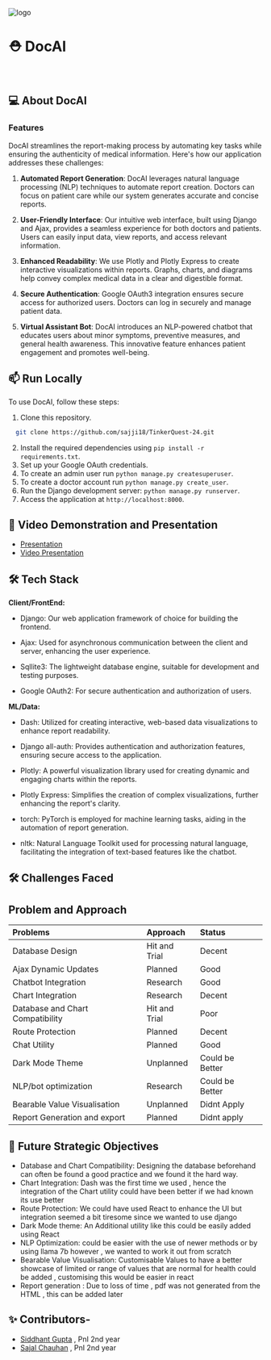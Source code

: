 ![logo](https://github.com/sajji18/TinkerQuest-24/blob/main/media/logo.jpeg)

<div align="center">

</div>

# ⛑️ DocAI

<br>

## 💻 About DocAI

### Features
DocAI streamlines the report-making process by automating key tasks while ensuring the authenticity of medical information. Here's how our application addresses these challenges:

1. **Automated Report Generation**: DocAI leverages natural language processing (NLP) techniques to automate report creation. Doctors can focus on patient care while our system generates accurate and concise reports.

2. **User-Friendly Interface**: Our intuitive web interface, built using Django and Ajax, provides a seamless experience for both doctors and patients. Users can easily input data, view reports, and access relevant information.

3. **Enhanced Readability**: We use Plotly and Plotly Express to create interactive visualizations within reports. Graphs, charts, and diagrams help convey complex medical data in a clear and digestible format.

4. **Secure Authentication**: Google OAuth3 integration ensures secure access for authorized users. Doctors can log in securely and manage patient data.

5. **Virtual Assistant Bot**: DocAI introduces an NLP-powered chatbot that educates users about minor symptoms, preventive measures, and general health awareness. This innovative feature enhances patient engagement and promotes well-being.


## 📫 Run Locally

To use DocAI, follow these steps:
1. Clone this repository.
```bash
  git clone https://github.com/sajji18/TinkerQuest-24.git
```
2. Install the required dependencies using `pip install -r requirements.txt`.
3. Set up your Google OAuth credentials.
4. To create an admin user run `python manage.py createsuperuser`.
5. To create a doctor account run `python manage.py create_user`.
6. Run the Django development server: `python manage.py runserver`.
7. Access the application at
`http://localhost:8000`.

## 📖 Video Demonstration and Presentation

- [Presentation](https://docs.google.com/presentation/d/1nrtJG3l_0ww4Z69G-tgB3c0DvNjrUWXLFO4da1JiTXo/edit?usp=sharing)
- [Video Presentation](https://drive.google.com/drive/folders/1tt6ddJLIdU-V4CypO0hqysUdEBw2kHub?usp=drive_link)


## 🛠️ Tech Stack

**Client/FrontEnd:**

- Django: Our web application framework of choice for building the frontend.

- Ajax: Used for asynchronous communication between the client and server, enhancing the user experience.

- Sqllite3: The lightweight database engine, suitable for development and testing purposes.

- Google OAuth2: For secure authentication and authorization of users.


**ML/Data:**

- Dash: Utilized for creating interactive, web-based data visualizations to enhance report readability.

- Django all-auth: Provides authentication and authorization features, ensuring secure access to the application.

- Plotly: A powerful visualization library used for creating dynamic and engaging charts within the reports.

- Plotly Express: Simplifies the creation of complex visualizations, further enhancing the report's clarity.

- torch: PyTorch is employed for machine learning tasks, aiding in the automation of report generation.

- nltk: Natural Language Toolkit used for processing natural language, facilitating the integration of text-based features like the chatbot.


## 🛠️ Challenges Faced

## Problem and Approach


| Problems  | Approach | Status                   | 
| :-------- | :------- | :------------------------- |
| Database Design| Hit and Trial | Decent |
| Ajax Dynamic Updates | Planned    | Good               |
| Chatbot Integration | Research     | Good               |
| Chart Integration | Research     | Decent              |
| Database and Chart Compatibility | Hit and Trial     | Poor                |
| Route Protection | Planned     |    Decent      |
| Chat Utility | Planned     | Good              |
| Dark Mode Theme | Unplanned     | Could be Better               |
| NLP/bot optimization | Research     | Could be Better               |
| Bearable Value Visualisation | Unplanned     | Didnt Apply             |
| Report Generation and export | Planned     | Didnt apply              |



## 📃 Future Strategic Objectives

- Database and Chart Compatibility: Designing the database beforehand can often be found a good practice and we found it the hard way.
- Chart Integration: Dash was the first time we used , hence the integration of the Chart utility could have been better if we had known its use better
- Route Protection: We could have used React to enhance the UI but integration seemed a bit tiresome since we wanted to use django
- Dark Mode theme: An Additional utility like this could be easily added using React
- NLP Optimization: could be easier with the use of newer methods or by using llama 7b however , we wanted to work it out from scratch
- Bearable Value Visualisation: Customisable Values to have a better showcase of limited or range of values that are normal for health could be added , customising this would be easier in react
- Report generation : Due to loss of time , pdf was not generated from the HTML , this can be added later



## ✨ Contributors-
- [Siddhant Gupta](https://github.com/SidWorks01) , PnI 2nd year
 - [Sajal Chauhan](https://github.com/sajji18) , PnI 2nd year

